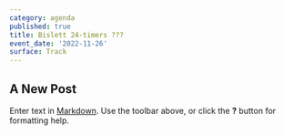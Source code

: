 ```yaml
---
category: agenda
published: true
title: Bislett 24-timers ???
event_date: '2022-11-26'
surface: Track
---
```

## A New Post

Enter text in [Markdown](http://daringfireball.net/projects/markdown/). Use the toolbar above, or click the **?** button for formatting help.
